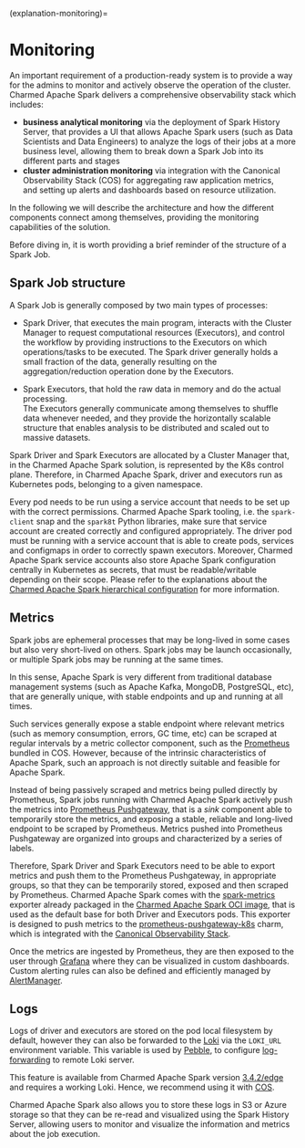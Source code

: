 (explanation-monitoring)=
# Monitoring

An important requirement of a production-ready system is to provide a way for the admins to 
monitor and actively observe the operation of the cluster. 
Charmed Apache Spark delivers a comprehensive observability stack which includes:

* **business analytical monitoring** via the deployment of Spark History Server, 
  that provides a UI that allows Apache Spark users (such as Data Scientists and Data Engineers) 
  to analyze the logs of their jobs at a more business level, allowing them to break down a Spark Job into 
  its different parts and stages 
* **cluster administration monitoring** via integration with the Canonical 
  Observability Stack (COS) for aggregating raw application metrics,  
  and setting up alerts and dashboards based on resource utilization.

In the following we will describe the architecture and how the different components 
connect among themselves, providing the monitoring capabilities of the solution.

Before diving in, it is worth providing a brief reminder of the structure of 
a Spark Job. 

## Spark Job structure

A Spark Job is generally composed by two main types of processes:

* Spark Driver, that executes the main program, interacts with the Cluster Manager 
  to request computational resources (Executors), and control the workflow by providing
  instructions to the Executors on which operations/tasks to be executed. The Spark 
  driver generally holds a small fraction of the data, generally resulting on the
  aggregation/reduction operation done by the Executors. 

* Spark Executors, that hold the raw data in memory and do the actual processing.  
  The Executors generally communicate among themselves to shuffle data whenever 
  needed, and they provide the horizontally scalable structure that enables 
  analysis to be distributed and scaled out to massive datasets. 

Spark Driver and Spark Executors are allocated by a Cluster Manager that, in the
Charmed Apache Spark solution, is represented by the K8s control plane. Therefore, 
in Charmed Apache Spark, driver and executors run as Kubernetes pods, 
belonging to a given namespace.

Every pod needs to be run using a service account that needs to be set up with the 
correct permissions. Charmed Apache Spark tooling, i.e. the `spark-client` snap
and the `spark8t` Python libraries, make sure that service account are 
created correctly and configured appropriately. The driver pod must be running
with a service account that is able to create pods, services and configmaps in 
order to correctly spawn executors. Moreover, Charmed Apache Spark service accounts
also store Apache Spark configuration centrally in Kubernetes as secrets, that must 
be readable/writable depending on their scope. Please refer to the explanations 
about the [Charmed Apache Spark hierarchical configuration](explanation-configuration) for more information.

## Metrics

Spark jobs are ephemeral processes that may be long-lived in some cases but also very 
short-lived on others. Spark jobs may be launch occasionally, or multiple Spark jobs
may be running at the same times. 

In this sense, Apache Spark is very different from traditional database management systems
(such as Apache Kafka, MongoDB, PostgreSQL, etc), that are generally unique, with stable endpoints and 
up and running at all times. 

Such services generally expose a stable endpoint where relevant metrics (such as
memory consumption, errors, GC time, etc) can be scraped at regular intervals
by a metric collector component, such as the [Prometheus](https://prometheus.io/)
bundled in COS. However, because of the intrinsic characteristics of Apache Spark, such 
an approach is not directly suitable and feasible for Apache Spark. 

Instead of being passively scraped and metrics being pulled directly by Prometheus, 
Spark jobs running with Charmed Apache Spark actively push the metrics into 
[Prometheus Pushgateway](https://github.com/prometheus/pushgateway), that is a *sink* component able to temporarily 
store the metrics, and exposing a stable, reliable and long-lived endpoint to be 
scraped by Prometheus. Metrics pushed into Prometheus Pushgateway are organized 
into groups and characterized by a series of labels.

Therefore, Spark Driver and Spark Executors need to be able to export metrics 
and push them to the Prometheus Pushgateway, in appropriate 
groups, so that they can be temporarily stored, exposed and then 
scraped by Prometheus.
Charmed Apache Spark comes with the [spark-metrics](https://github.com/banzaicloud/spark-metrics) 
exporter already packaged in the [Charmed Apache Spark OCI image](https://github.com/canonical/charmed-spark-rock), 
that is used as the default base for both Driver and Executors pods.
This exporter is designed to push metrics to the [prometheus-pushgateway-k8s](https://charmhub.io/prometheus-pushgateway)
charm, which is integrated with the [Canonical Observability Stack](https://charmhub.io/topics/canonical-observability-stack).

Once the metrics are ingested by Prometheus, they are then exposed to the user
through [Grafana](https://grafana.com/) where they can be visualized in custom dashboards.
Custom alerting rules can also be defined and efficiently managed by [AlertManager](https://prometheus.io/docs/alerting/latest/alertmanager/).

## Logs

Logs of driver and executors are stored on the pod local filesystem by default,
however they can also be forwarded to the [Loki](https://grafana.com/oss/loki/) via the `LOKI_URL`
environment variable. This variable is used by [Pebble](https://canonical-pebble.readthedocs-hosted.com/en/latest/),
to configure [log-forwarding](https://canonical-pebble.readthedocs-hosted.com/en/latest/reference/log-forwarding/)
to remote Loki server.

This feature is available from Charmed Apache Spark version
[3.4.2/edge](https://github.com/canonical/charmed-spark-rock/pkgs/container/charmed-spark/357294915?tag=3.4.2-22.04_edge)
and requires a working Loki. Hence, we recommend using it with
[COS](https://charmhub.io/topics/canonical-observability-stack).

Charmed Apache Spark also allows you to store these logs in S3 or Azure storage so that they can
be re-read and visualized using the Spark History Server, allowing users to monitor
and visualize the information and metrics about the job execution.
